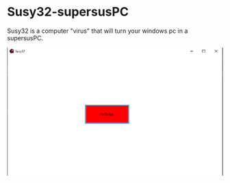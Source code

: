 # Susy32-supersusPC
Susy32 is a computer "virus" that will turn your windows pc in a supersusPC.

![Alt text](image.png?raw=true)
